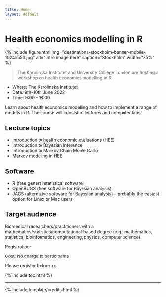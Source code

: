 ```yaml
---
title: Home
layout: default
---
```


# Health economics modelling in R

{% include figure.html img="destinations-stockholm-banner-mobile-1024x553.jpg" alt="intro image here" caption="Stockholm" width="75%" %}

> The Karolinska Institutet and University College London are hosting a workshop on health economics modelling in R

* Where: The Karolinska Institutet
* Date: 9th-10th June 2022
* Time: 9:00 - 18:00

Learn about health economics modelling and how to implement a range of models in R.
The course will consist of lectures and computer labs.

## Lecture topics
* Introduction to health economic evaluations (HEE)
* Introduction to Bayesian inference
* Introduction to Markov Chain Monte Carlo
* Markov modeling in HEE


## Software
* R (free general statistical software)
* OpenBUGS (free software for Bayesian analysis)
* JAGS (alternative software for Bayesian analysis) – probably the easiest option for Linux or Mac users

## Target audience
Biomedical researchers/practitioners with a mathematics/statistics/computational-based degree (e.g., mathematics, statistics, bioinformatics, engineering, physics, computer science).

Registration:

Cost: No charge to participants

Please register before xx. 

{% include toc.html %}

------

{% include template/credits.html %}

